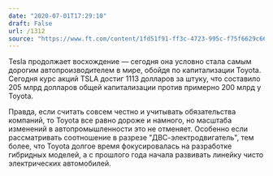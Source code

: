 ```yaml
---
date: "2020-07-01T17:29:10"
draft: False
url: /1312
source: "https://www.ft.com/content/1fd51f91-ff3c-4723-995c-f75f6629c66e"
---
```


Tesla продолжает восхождение — сегодня она условно стала самым дорогим автопроизводителем в мире, обойдя по капитализации Toyota. Сегодня курс акций TSLA достиг 1113 долларов за штуку, что составило 205 млрд долларов общей капитализации против примерно 200 млрд у Toyota. 

Правда, если считать совсем честно и учитывать обязательства компаний, то Toyota все равно дороже и намного, но масштаба изменений в автопромышленности это не отменяет. Особенно если рассматривать соотношение в разрезе "ДВС-электродвигатель", тем более, что Toyota долгое время фокусировалась на разработке гибридных моделей, а с прошлого года начала развивать линейку чисто электрических автомобилей.
